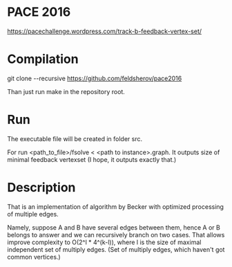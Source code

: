 # PACE 2016

https://pacechallenge.wordpress.com/track-b-feedback-vertex-set/

# Compilation

git clone --recursive https://github.com/feldsherov/pace2016

Than just run make in the repository root.

# Run

The executable file will be created in folder src.

For run \<path_to_file\>/fsolve < \<path to instance\>.graph. It outputs size of minimal feedback vertexset (I hope, it outputs exactly that.)

# Description

That is an implementation of algorithm by Becker with optimized processing of multiple edges.

Namely, suppose A and B have several edges between them, hence A or B belongs to answer and we can recursively branch on two cases. That 
allows improve complexity to  O(2^l * 4^(k-l)), where l is the size of maximal independent set of multiply edges. (Set of multiply edges, 
which haven't got common vertices.) 

